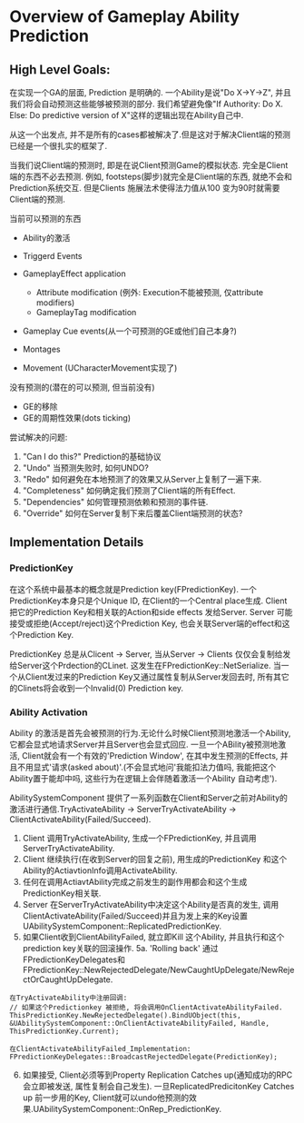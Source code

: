 # Overview of Gameplay Ability Prediction

## High Level Goals:
在实现一个GA的层面, Prediction 是明确的. 一个Ability是说"Do X->Y->Z", 并且我们将会自动预测这些能够被预测的部分. 我们希望避免像"If Authority: Do X. Else: Do predictive version of X"这样的逻辑出现在Ability自己中.

从这一个出发点, 并不是所有的cases都被解决了.但是这对于解决Client端的预测已经是一个很扎实的框架了.

当我们说Client端的预测时, 即是在说Client预测Game的模拟状态. 完全是Client端的东西不必去预测. 例如, footsteps(脚步)就完全是Client端的东西, 就绝不会和Prediction系统交互. 但是Clients 施展法术使得法力值从100 变为90时就需要Client端的预测.

当前可以预测的东西
* Ability的激活
* Triggerd Events
* GameplayEffect application
    * Attribute modification (例外: Execution不能被预测, 仅attribute modifiers)
    * GameplayTag modification
* Gameplay Cue events(从一个可预测的GE或他们自己本身?)

* Montages
* Movement (UCharacterMovement实现了)

没有预测的(潜在的可以预测, 但当前没有)
* GE的移除
* GE的周期性效果(dots ticking)

尝试解决的问题:
1. "Can I do this?" Prediction的基础协议
2. "Undo" 当预测失败时, 如何UNDO?
3. "Redo" 如何避免在本地预测了的效果又从Server上复制了一遍下来.
4. "Completeness" 如何确定我们预测了Client端的所有Effect.
5. "Dependencies" 如何管理预测依赖和预测的事件链.
6. "Override" 如何在Server复制下来后覆盖Client端预测的状态?

## Implementation Details

### PredictionKey
在这个系统中最基本的概念就是Prediction key(FPredictionKey). 一个PredictionKey本身只是个Unique ID, 在Client的一个Central place生成. Client 把它的Prediction Key和相关联的Action和side effects 发给Server. Server 可能接受或拒绝(Accept/reject)这个Prediction Key, 也会关联Server端的effect和这个Prediction Key.

PredictionKey 总是从Clicent -> Server, 当从Server -> Clients 仅仅会复制给发给Server这个Prdection的CLinet. 这发生在FPredictionKey::NetSerialize. 当一个从Client发过来的Prediction Key又通过属性复制从Server发回去时, 所有其它的Clinets将会收到一个Invalid(0) Prediction key.

### Ability Activation
Ability 的激活是首先会被预测的行为.无论什么时候Client预测地激活一个Ability, 它都会显式地请求Server并且Server也会显式回应. 一旦一个ABility被预测地激活, Client就会有一个有效的'Prediction Window', 在其中发生预测的Effects, 并且不用显式'请求(asked about)'.(不会显式地问'我能扣法力值吗, 我能把这个Ability置于能却中吗, 这些行为在逻辑上会伴随着激活一个Ability 自动考虑').

AbilitySystemComponent 提供了一系列函数在Client和Server之前对Ability的激活进行通信.TryActivateAbility -> ServerTryActivateAbility -> ClientActivateAbility(Failed/Succeed).

1. Client 调用TryActivateAbility, 生成一个FPredictionKey, 并且调用ServerTryActivateAbility.
2. Client 继续执行(在收到Server的回复之前), 用生成的PredictionKey 和这个Ability的ActiavtionInfo调用ActivateAbility.
3. 任何在调用ActiavtAbility完成之前发生的副作用都会和这个生成PredictionKey相关联.
4. Server 在ServerTryActivateAbility中决定这个Ability是否真的发生, 调用ClientActivateAbility(Failed/Succeed)并且为发上来的Key设置UAbilitySystemComponent::ReplicatedPredictionKey.
5. 如果Client收到ClientAbilityFailed, 就立即Kill 这个Ability, 并且执行和这个prediction key关联的回滚操作.
    5a. 'Rolling back' 通过FPredictionKeyDelegates和FPredictionKey::NewRejectedDelegate/NewCaughtUpDelegate/NewRejectOrCaughtUpDelegate.
```
在TryActivateAbility中注册回调:
// 如果这个Predictionkey 被拒绝, 将会调用OnClientActivateAbilityFailed.
ThisPredictionKey.NewRejectedDelegate().BindUObject(this, &UAbilitySystemComponent::OnClientActivateAbilityFailed, Handle, ThisPredictionKey.Current);

在ClientActivateAbilityFailed_Implementation:
FPredictionKeyDelegates::BroadcastRejectedDelegate(PredictionKey);
```

6. 如果接受, Client必须等到Property Replication Catches up(通知成功的RPC会立即被发送, 属性复制会自己发生). 一旦ReplicatedPredicitonKey Catches up 前一步用的Key, Client就可以undo他预测的效果.UAbilitySystemComponent::OnRep_PredictionKey.